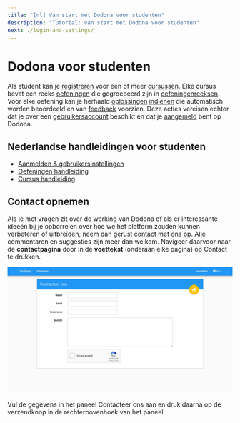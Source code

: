 ```yaml
---
title: "[nl] Van start met Dodona voor studenten"
description: "Tutorial: van start met Dodona voor studenten"
next: ./login-and-settings/
---
```


# Dodona voor studenten

Als student kan je [registreren](./courses/#registreren-voor-een-cursus) voor één of meer [cursussen](). Elke cursus bevat een reeks [oefeningen](./exercises/#navigeren-naar-een-oefening) die gegroepeerd zijn in [oefeningenreeksen](). Voor elke oefening kan je herhaald [oplossingen](./exercises/#navigeren-naar-een-oplossing) [indienen](./exercises/#indienen-van-een-oplossing) die automatisch worden beoordeeld en van [feedback](./exercises/#interpreteren-van-feedback) voorzien. Deze acties vereisen echter dat je over een [gebruikersaccount](./login-and-settings/#aanmelden) beschikt en dat je [aangemeld](./login-and-settings/#aanmelden) bent op Dodona.

## Nederlandse handleidingen voor studenten

* [Aanmelden & gebruikersinstellingen](./login-and-settings/)
* [Oefeningen handleiding](./exercises/)
* [Cursus handleiding](./courses/)

## Contact opnemen

Als je met vragen zit over de werking van Dodona of als er interessante ideeën bij je opborrelen over hoe we het platform zouden kunnen verbeteren of uitbreiden, neem dan gerust contact met ons op. Alle commentaren en suggesties zijn meer dan welkom. Navigeer daarvoor naar de **contactpagina** door in de **voettekst** (onderaan elke pagina) op <span class="guilabel">Contact</span> te drukken.

![image](./contact.nl.png)

Vul de gegevens in het paneel <span class="guilabel">Contacteer ons</span> aan en druk daarna op de verzendknop in de rechterbovenhoek van het paneel.



<!-- ---
    title: Starting with Dodona as a student
    description: "Tutorial: starting with Dodona as a student"
    ---

    # Dodona for students

    As a student, you can [register]() for one or more courses. Every course has [exercises]() that are grouped in [series](). For each [exercise]() an arbitrary amount of [solutions]() can be [submitted](). These submissions will automatically be judged and annotated with [feedback](). All the actions mentioned require you to have an [account]() and that you are [logged in]() on Dodona.

    ## Get in touch

    If you have any questions about the way Dodona works or any interesting ideas that you want to share about the extension or enhancement of the platform, don't hesitate to contact us. Any comments and/or suggestions are more than welcome. Contacting us can be done by navigating to the **contact page** by clicking on the <span class="guilabel">Contact</span> button in the **footer** (at the bottom of every page).

    ![image](./contact.en.png)

    Fill the information in the panel <span class="guilabel">Get in touch</span> and when you are ready press on the send button in the upper right corner of the panel.
-->